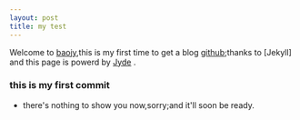 ```yaml
---
layout: post
title: my test
---
```


Welcome to [baojy](baojy.github.com),this is my first time to get a blog [github](www.github.com);thanks to [Jekyll] and this page is powerd by [Jyde](http://jekyllrb.com) .

### this is my first commit

* there's nothing to show you now,sorry;and it'll soon be ready.